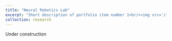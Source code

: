 ```yaml
---
title: "Neural Robotics Lab"
excerpt: "Short description of portfolio item number 1<br/><img src='/images/500x300.png'>"
collection: research
---
```


Under construction
